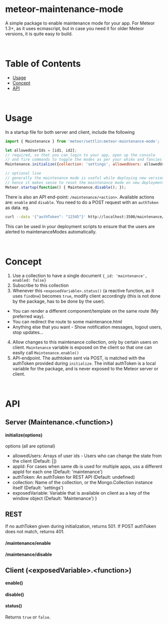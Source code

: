 meteor-maintenance-mode
============

A simple package to enable maintenance mode for your app. For Meteor 1.3+, as it uses ecmascript, but in case you need it for older Meteor versions, it is quite easy to build.

<br />

<a id="roles-toc" name="roles-toc"></a>

# Table of Contents

* [Usage](#maintenance-usage)
* [Concept](#maintenance-concept)
* [API](#maintenance-api)


<br />
<a id="maintenance-usage" name="maintenance-usage"></a>

# Usage

In a startup file for both server and client, include the following

```js
import { Maintenance } from 'meteor/settlin:meteor-maintenance-mode';

let allowedUserIds = [id1, id2];
// required, so that you can login to your app, open up the console
// and fire commands to toggle the modes as per your whims and fancies
Maintenance.initialize({collection: 'settings', allowedUsers: allowedUserIds});

// optional line
// generally the maintenance mode is useful while deploying new versions of an app
// hence it makes sense to reset the maintenance mode on new deployment, i.e. startup.
Meteor.startup(function() { Maintenance.disable(); });
```

There is also an API end-point: `/maintenance/<action>`. Available actions are: `enable` and `disable`. You need to do a POST request with an `authToken` as data. eg.

```bash
curl --data '{"authToken": "12345"}' http://localhost:3500/maintenance/disable
```

This can be used in your deployment scripts to ensure that the users are alerted to maintenanceModes automatically.

<br />
<a id="maintenance-concept" name="maintenance-concept"></a>

# Concept

1. Use a collection to have a single document `{_id: 'maintenance', enabled: false}`
2. Subscribe to this collection
3. Whenever this `<exposedVariable>.status()` (a reactive function, as it uses `findOne`) becomes `true`, modify client accordingly (this is not done by the package, has to be done by the user).
- You can render a different component/template on the same route (My preferred way).
- You can redirect the route to some maintenance.html
- Anything else that you want - Show notification messages, logout users, stop updates...
4. Allow changes to this maintenance collection, only by certain users on client. `Maintenance` variable is exposed on the client so that one can easily call `Maintenance.enable()`
5. API-endpoint. The authtoken sent via POST, is matched with the authToken provided during `initialize`. The initial authToken is a local variable for the package, and is never exposed to the Meteor server or client.



<br />
<a id="maintenance-api" name="maintenance-api"></a>

# API

## Server (Maintenance.\<function>)

#### initialize(options)

options (all are optional)
-	allowedUsers: Arrays of user ids - Users who can change the state from the client (Default: [])
-	appId: For cases when same db is used for multiple apps, uss a different appId for each one (Default: 'maintenance')
- authToken: An authToken for REST API (Default: undefined)
-	collection: Name of the collection, or the Mongo.Collection instance itself (Default: 'settings')
- exposedVariable: Variable that is available on client as a key of the window object (Default: 'Maintenance')
}


## REST

If no authToken given during initialization, returns 501.
If POST authToken does not match, returns 401.

#### /maintenance/enable

#### /maintenance/disable



## Client (\<exposedVariable>.\<function>)

#### enable()

#### disable()

#### status()

Returns `true` or `false`.
